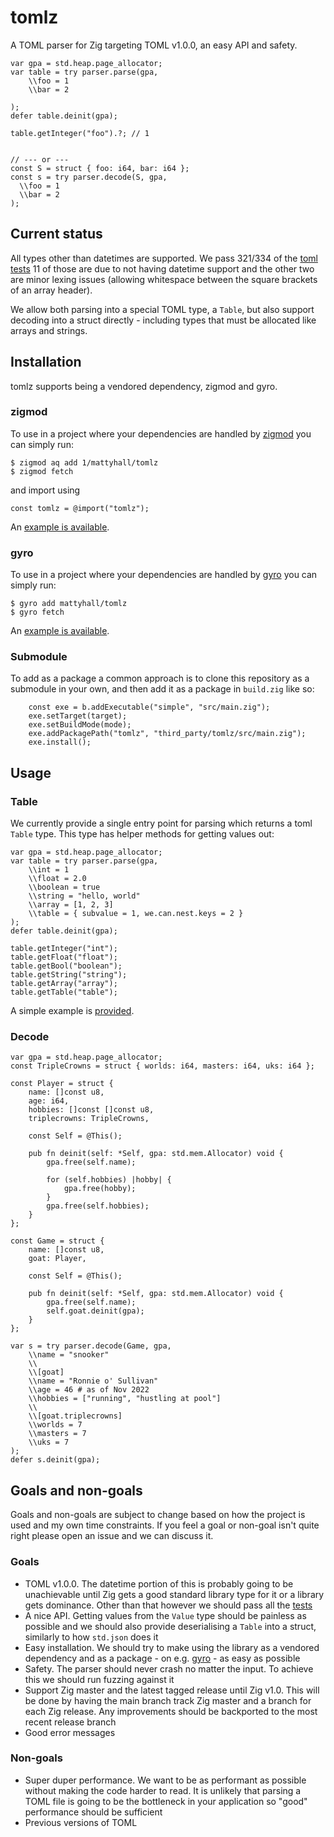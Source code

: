 # tomlz
A TOML parser for Zig targeting TOML v1.0.0, an easy API and safety.

```zig
var gpa = std.heap.page_allocator;
var table = try parser.parse(gpa,
    \\foo = 1
    \\bar = 2

);
defer table.deinit(gpa);

table.getInteger("foo").?; // 1


// --- or ---
const S = struct { foo: i64, bar: i64 };
const s = try parser.decode(S, gpa,
  \\foo = 1
  \\bar = 2
);
```

## Current status
All types other than datetimes are supported. We pass 321/334 of the
[toml tests](https://github.com/BurntSushi/toml-test) 11 of those are due to not
having datetime support and the other two are minor lexing issues (allowing
whitespace between the square brackets of an array header).

We allow both parsing into a special TOML type, a `Table`, but also support
decoding into a struct directly - including types that must be allocated like
arrays and strings.

## Installation
tomlz supports being a vendored dependency, zigmod and gyro.

### zigmod
To use in a project where your dependencies are handled by
[zigmod](https://github.com/nektro/zigmod) you can simply run:

```
$ zigmod aq add 1/mattyhall/tomlz
$ zigmod fetch
```

and import using

```zig
const tomlz = @import("tomlz");
```

An [example is available](https://github.com/mattyhall/tomlz/tree/main/examples/zigmod).

### gyro
To use in a project where your dependencies are handled by
[gyro](https://github.com/mattnite/gyro) you can simply run:

```
$ gyro add mattyhall/tomlz
$ gyro fetch
```

An [example is available](https://github.com/mattyhall/tomlz/tree/main/examples/gyro).

### Submodule
To add as a package a common approach is to clone this repository as a submodule
in your own, and then add it as a package in `build.zig` like so:

```zig
    const exe = b.addExecutable("simple", "src/main.zig");
    exe.setTarget(target);
    exe.setBuildMode(mode);
    exe.addPackagePath("tomlz", "third_party/tomlz/src/main.zig");
    exe.install();
```

## Usage
### Table
We currently provide a single entry point for parsing which returns a toml
`Table` type. This type has helper methods for getting values out:

```zig
var gpa = std.heap.page_allocator;
var table = try parser.parse(gpa,
    \\int = 1
    \\float = 2.0
    \\boolean = true
    \\string = "hello, world"
    \\array = [1, 2, 3]
    \\table = { subvalue = 1, we.can.nest.keys = 2 }
);
defer table.deinit(gpa);

table.getInteger("int");
table.getFloat("float");
table.getBool("boolean");
table.getString("string");
table.getArray("array");
table.getTable("table");
```

A simple example is
[provided](https://github.com/mattyhall/tomlz/tree/main/examples/simple/).

### Decode
```zig
var gpa = std.heap.page_allocator;
const TripleCrowns = struct { worlds: i64, masters: i64, uks: i64 };

const Player = struct {
    name: []const u8,
    age: i64,
    hobbies: []const []const u8,
    triplecrowns: TripleCrowns,

    const Self = @This();

    pub fn deinit(self: *Self, gpa: std.mem.Allocator) void {
        gpa.free(self.name);

        for (self.hobbies) |hobby| {
            gpa.free(hobby);
        }
        gpa.free(self.hobbies);
    }
};

const Game = struct {
    name: []const u8,
    goat: Player,

    const Self = @This();

    pub fn deinit(self: *Self, gpa: std.mem.Allocator) void {
        gpa.free(self.name);
        self.goat.deinit(gpa);
    }
};

var s = try parser.decode(Game, gpa,
    \\name = "snooker"
    \\
    \\[goat]
    \\name = "Ronnie o' Sullivan"
    \\age = 46 # as of Nov 2022
    \\hobbies = ["running", "hustling at pool"]
    \\
    \\[goat.triplecrowns]
    \\worlds = 7
    \\masters = 7
    \\uks = 7
);
defer s.deinit(gpa);
```

## Goals and non-goals
Goals and non-goals are subject to change based on how the project is used and
my own time constraints. If you feel a goal or non-goal isn't quite right please
open an issue and we can discuss it.

### Goals
- TOML v1.0.0. The datetime portion of this is probably going to be
  unachievable until Zig gets a good standard library type for it or a library
  gets dominance. Other than that however we should pass all the
  [tests](https://github.com/BurntSushi/toml-test)
- A nice API. Getting values from the `Value` type should be painless as
  possible and we should also provide deserialising a `Table` into a struct,
  similarly to how `std.json` does it
- Easy installation. We should try to make using the library as a vendored
  dependency and as a package - on e.g. [gyro](https://github.com/mattnite/gyro)
  \- as easy as possible
- Safety. The parser should never crash no matter the input. To achieve this we
  should run fuzzing against it
- Support Zig master and the latest tagged release until Zig v1.0. This will be
  done by having the main branch track Zig master and a branch for each Zig
  release. Any improvements should be backported to the most recent release
  branch
- Good error messages

### Non-goals
- Super duper performance. We want to be as performant as possible without
  making the code harder to read. It is unlikely that parsing a TOML file is
  going to be the bottleneck in your application so "good" performance should be
  sufficient
- Previous versions of TOML
